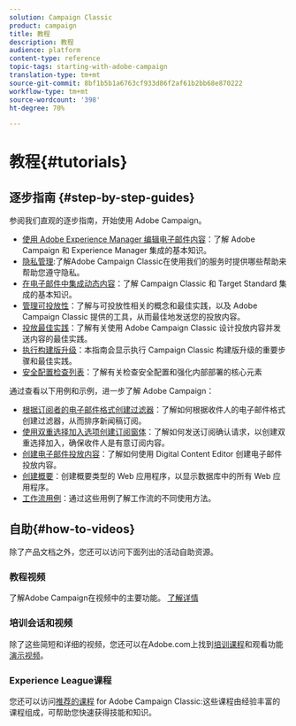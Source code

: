 ```yaml
---
solution: Campaign Classic
product: campaign
title: 教程
description: 教程
audience: platform
content-type: reference
topic-tags: starting-with-adobe-campaign
translation-type: tm+mt
source-git-commit: 8bf1b5b1a6763cf933d86f2af61b2bb68e870222
workflow-type: tm+mt
source-wordcount: '398'
ht-degree: 70%

---
```



# 教程{#tutorials}

## 逐步指南 {#step-by-step-guides}

参阅我们直观的逐步指南，开始使用 Adobe Campaign。

* [使用 Adobe Experience Manager 编辑电子邮件内容](https://helpx.adobe.com/campaign/kb/acc-aem.html)：了解 Adobe Campaign 和 Experience Manager 集成的基本知识。
* [隐私管理](https://helpx.adobe.com/cn/campaign/kb/acc-privacy.html):了解Adobe Campaign Classic在使用我们的服务时提供哪些帮助来帮助您遵守隐私。
* [在电子邮件中集成动态内容](https://docs.adobe.com/content/help/en/campaign-classic/using/integrating-with-adobe-experience-cloud/adobe-target/inserting-a-dynamic-image.html)：了解 Campaign Classic 和 Target Standard 集成的基本知识。
* [管理可投放性](../../delivery/using/about-deliverability.md)：了解与可投放性相关的概念和最佳实践，以及 Adobe Campaign Classic 提供的工具，从而最佳地发送您的投放内容。
* [投放最佳实践](../../delivery/using/delivery-best-practices.md)：了解有关使用 Adobe Campaign Classic 设计投放内容并发送内容的最佳实践。
* [执行构建版升级](https://helpx.adobe.com/cn/campaign/kb/acc-build-upgrade.html)：本指南会显示执行 Campaign Classic 构建版升级的重要步骤和最佳实践。
* [安全配置检查列表](https://helpx.adobe.com/cn/campaign/kb/acc-security.html)：了解有关检查安全配置和强化内部部署的核心元素

通过查看以下用例和示例，进一步了解 Adobe Campaign：

* [根据订阅者的电子邮件格式创建过滤器](../../platform/using/use-case.md#creating-a-filter-on-the-email-format-of-subscribers)：了解如何根据收件人的电子邮件格式创建过滤器，从而排序新闻稿订阅。
* [使用双重选择加入选项创建订阅窗体](../../web/using/use-cases--web-forms.md#create-a-subscription--form-with-double-opt-in)：了解如何发送订阅确认请求，以创建双重选择加入，确保收件人是有意订阅内容。
* [创建电子邮件投放内容](../../web/using/use-case--creating-an-email-delivery.md)：了解如何使用 Digital Content Editor 创建电子邮件投放内容。
* [创建概要](../../web/using/use-cases--creating-overviews.md)：创建概要类型的 Web 应用程序，以显示数据库中的所有 Web 应用程序。
* [工作流用例](../../workflow/using/about-workflow-use-cases.md)：通过这些用例了解工作流的不同使用方法。

## 自助{#how-to-videos}

除了产品文档之外，您还可以访问下面列出的活动自助资源。

### 教程视频

了解Adobe Campaign在视频中的主要功能。 [了解详情](https://docs.adobe.com/content/help/zh-Hans/campaign-classic-learn/tutorials/overview.html)

### 培训会话和视频

除了这些简短和详细的视频，您还可以在Adobe.com上找到[培训课程](https://learning.adobe.com/catalog.html)和观看功能[演示视频](https://www.adobe.com/training/video.html)。

### Experience League课程

您还可以访问[推荐的课程](https://experienceleague.adobe.com/?lang=en#dashboard/learning) for Adobe Campaign Classic:这些课程由经验丰富的课程组成，可帮助您快速获得技能和知识。
